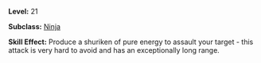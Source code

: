 <!-- TITLE: Skill: Starstrike -->
<!-- SUBTITLE:  -->

**Level:** 21

**Subclass:** [Ninja](ninja)

**Skill Effect:** Produce a shuriken of pure energy to assault your target - this attack is very hard to avoid and has an exceptionally long range.